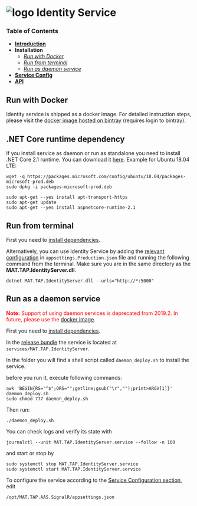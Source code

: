 # ![logo](/Media/branding.png) Identity Service

### Table of Contents
- [**Introduction**](../README.md)<br>
- **Installation**<br>
  - [*Run with Docker*](#run-with-docker)<br>
  - [*Run from terminal*](#run-from-terminal)<br>
  - [*Run as daemon service*](#run-as-a-daemon-service)<br>
- [**Service Config**](ServiceConfig.md)<br>
- [**API**](API.md)<br>


## Run with Docker

Identity service is shipped as a docker image. For detailed instruction steps, please visit the [docker image hosted on bintray](https://bintray.com/beta/#/mclarenappliedtechnologies/mtap/identity-service?tab=readme) (requires login to bintray).


## .NET Core runtime dependency
If you install service as daemon or run as standalone you need to install .NET Core 2.1 runtime. You can download it [here](https://www.microsoft.com/net/download/dotnet-core/2.1). Example for Ubuntu 18.04 LTE: 

```
wget -q https://packages.microsoft.com/config/ubuntu/18.04/packages-microsoft-prod.deb
sudo dpkg -i packages-microsoft-prod.deb

sudo apt-get --yes install apt-transport-https
sudo apt-get update
sudo apt-get --yes install aspnetcore-runtime-2.1
```

## Run from terminal
First you need to [install dependencies](#net-core-runtime-dependency).

Alternatively, you can use Identity Service by adding the [relevant configuration](ServiceConfig.md) in `appsettings.Production.json` file and running the following command from the terminal. Make sure you are in the same directory as the **MAT.TAP.IdentityServer.dll**.

    dotnet MAT.TAP.IdentityServer.dll --urls="http://*:5000"

## Run as a daemon service
<span style="color:red">**Note:** Support of using daemon services is deprecated from 2019.2. In future, please use the [docker image](#run-with-docker).</span>

First you need to [install dependencies](#net-core-runtime-dependency).

In the [release bundle](https://mclarenappliedtechnologies.zendesk.com/hc/en-us/sections/115000825753-Downloads) the service is located at `services/MAT.TAP.IdentityServer`.

In the folder you will find a shell script called `daemon_deploy.sh` to install the service.

before you run it, execute following commands:
```
awk 'BEGIN{RS="^$";ORS="";getline;gsub("\r","");print>ARGV[1]}' daemon_deploy.sh
sudo chmod 777 daemon_deploy.sh
```

Then run:
```
./daemon_deploy.sh
```

You can check logs and verify its state with

```
journalctl --unit MAT.TAP.IdentityServer.service --follow -n 100
```


and start or stop by 

```
sudo systemctl stop MAT.TAP.IdentityServer.service
sudo systemctl start MAT.TAP.IdentityServer.service
```

To configure the service according to the [Service Configuration section](ServiceConfig.md), edit
```
/opt/MAT.TAP.AAS.SignalR/appsettings.json
```